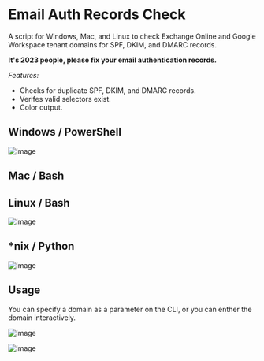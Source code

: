 # Email Auth Records Check
A script for Windows, Mac, and Linux to check Exchange Online and Google Workspace tenant domains for SPF, DKIM, and DMARC records. 

**It's 2023 people, please fix your email authentication records.**

*Features:*
- Checks for duplicate SPF, DKIM, and DMARC records.
- Verifes valid selectors exist.
- Color output.

## Windows / PowerShell
![image](https://user-images.githubusercontent.com/124594745/226958995-84c73495-197c-4794-81a8-1d53578ad913.png)

## Mac / Bash

## Linux / Bash
![image](https://user-images.githubusercontent.com/124594745/226972789-541f437b-e012-44db-ac42-6e951e1b4ed6.png)


## \*nix / Python
![image](https://user-images.githubusercontent.com/124594745/226962601-4a7555a2-2e77-47e4-8cc5-de5977adaced.png)

## Usage
You can specify a domain as a parameter on the CLI, or you can enther the domain interactively.

![image](https://user-images.githubusercontent.com/124594745/226958676-bf91cf96-deb3-44b7-aa90-4c230fb39ee6.png)

![image](https://user-images.githubusercontent.com/124594745/226958816-acec5098-9ea4-499e-b39e-56c19c9f926e.png)
